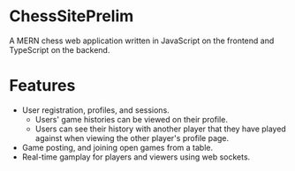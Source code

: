 # ChessSitePrelim
A MERN chess web application written in JavaScript on the frontend and TypeScript on the backend.

# Features
- User registration, profiles, and sessions.
  - Users' game histories can be viewed on their profile.
  - Users can see their history with another player that they have played against when viewing the other player's profile page.
- Game posting, and joining open games from a table.
- Real-time gamplay for players and viewers using web sockets.
  
